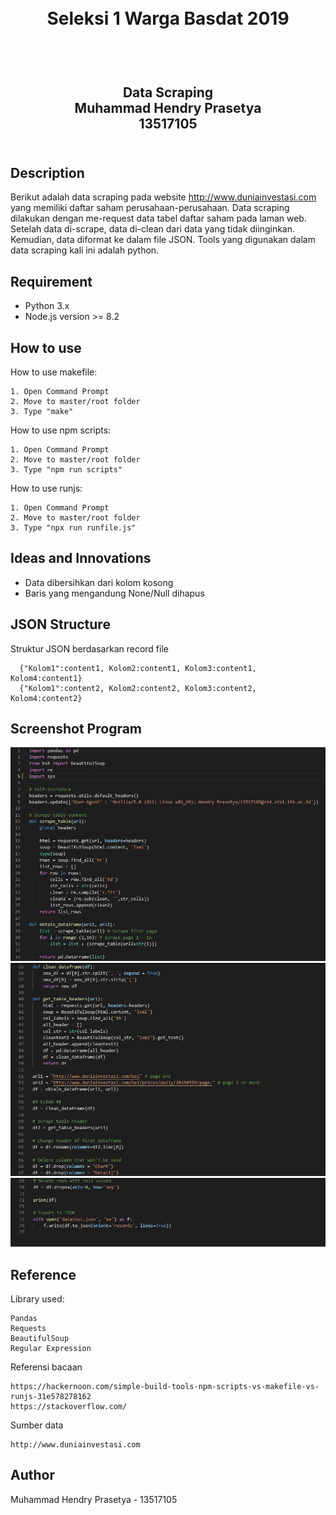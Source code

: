 <h1 align="center">
  <br>
  Seleksi 1 Warga Basdat 2019
  <br>
  <br>
</h1>

<h2 align="center">
  <br>
  Data Scraping
  <br>
  Muhammad Hendry Prasetya
  <br>
  13517105
  <br>
  <br>
</h2>

## Description

Berikut adalah data scraping pada website http://www.duniainvestasi.com yang memiliki daftar saham perusahaan-perusahaan. Data scraping dilakukan dengan me-request data tabel daftar saham pada laman web. Setelah data di-scrape, data di-clean dari data yang tidak diinginkan. Kemudian, data diformat ke dalam file JSON. Tools yang digunakan dalam data scraping kali ini adalah python.

## Requirement

- Python 3.x
- Node.js version >= 8.2

## How to use

How to use makefile:
```
1. Open Command Prompt
2. Move to master/root folder
3. Type "make"
```

How to use npm scripts:
```
1. Open Command Prompt
2. Move to master/root folder
3. Type "npm run scripts"
```

How to use runjs:
```
1. Open Command Prompt
2. Move to master/root folder
3. Type "npx run runfile.js"
```

## Ideas and Innovations

- Data dibersihkan dari kolom kosong
- Baris yang mengandung None/Null dihapus

## JSON Structure

Struktur JSON berdasarkan record file
```
  {"Kolom1":content1, Kolom2:content1, Kolom3:content1, Kolom4:content1}
  {"Kolom1":content2, Kolom2:content2, Kolom3:content2, Kolom4:content2}
```

## Screenshot Program

![Screenshot1](screenshots/1.jpg?raw=true "Title")
![Screenshot2](screenshots/2.jpg?raw=true "Title")
![Screenshot3](screenshots/3.jpg?raw=true "Title")

## Reference

Library used:
```
Pandas
Requests
BeautifulSoup
Regular Expression
```

Referensi bacaan
```
https://hackernoon.com/simple-build-tools-npm-scripts-vs-makefile-vs-runjs-31e578278162
https://stackoverflow.com/
```

Sumber data
```
http://www.duniainvestasi.com
```

## Author
Muhammad Hendry Prasetya - 13517105
